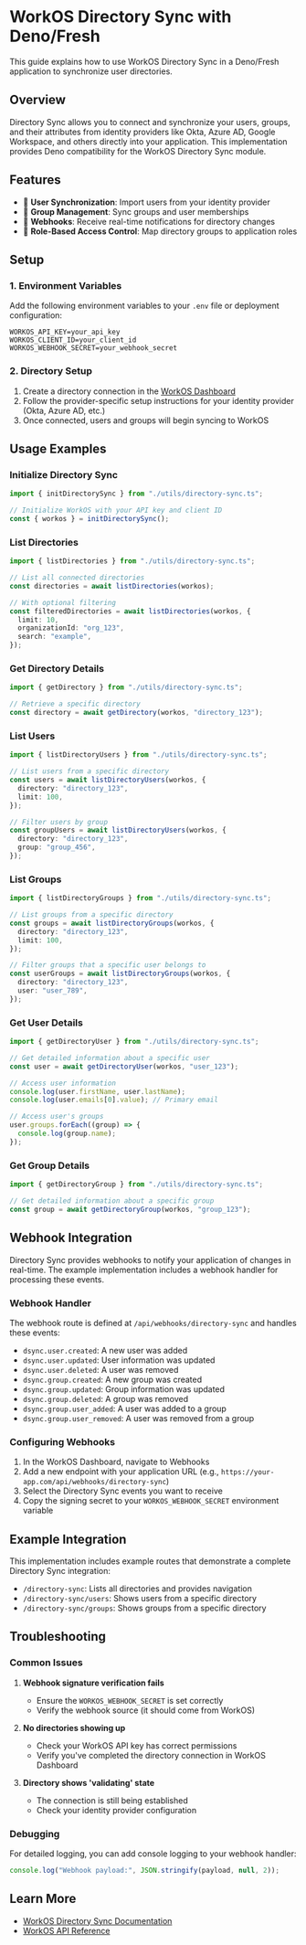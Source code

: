 # WorkOS Directory Sync with Deno/Fresh

This guide explains how to use WorkOS Directory Sync in a Deno/Fresh application
to synchronize user directories.

## Overview

Directory Sync allows you to connect and synchronize your users, groups, and
their attributes from identity providers like Okta, Azure AD, Google Workspace,
and others directly into your application. This implementation provides Deno
compatibility for the WorkOS Directory Sync module.

## Features

- 🔄 **User Synchronization**: Import users from your identity provider
- 👥 **Group Management**: Sync groups and user memberships
- 🔔 **Webhooks**: Receive real-time notifications for directory changes
- 🔐 **Role-Based Access Control**: Map directory groups to application roles

## Setup

### 1. Environment Variables

Add the following environment variables to your `.env` file or deployment
configuration:

```
WORKOS_API_KEY=your_api_key
WORKOS_CLIENT_ID=your_client_id
WORKOS_WEBHOOK_SECRET=your_webhook_secret
```

### 2. Directory Setup

1. Create a directory connection in the
   [WorkOS Dashboard](https://dashboard.workos.com/directories)
2. Follow the provider-specific setup instructions for your identity provider
   (Okta, Azure AD, etc.)
3. Once connected, users and groups will begin syncing to WorkOS

## Usage Examples

### Initialize Directory Sync

```typescript
import { initDirectorySync } from "./utils/directory-sync.ts";

// Initialize WorkOS with your API key and client ID
const { workos } = initDirectorySync();
```

### List Directories

```typescript
import { listDirectories } from "./utils/directory-sync.ts";

// List all connected directories
const directories = await listDirectories(workos);

// With optional filtering
const filteredDirectories = await listDirectories(workos, {
  limit: 10,
  organizationId: "org_123",
  search: "example",
});
```

### Get Directory Details

```typescript
import { getDirectory } from "./utils/directory-sync.ts";

// Retrieve a specific directory
const directory = await getDirectory(workos, "directory_123");
```

### List Users

```typescript
import { listDirectoryUsers } from "./utils/directory-sync.ts";

// List users from a specific directory
const users = await listDirectoryUsers(workos, {
  directory: "directory_123",
  limit: 100,
});

// Filter users by group
const groupUsers = await listDirectoryUsers(workos, {
  directory: "directory_123",
  group: "group_456",
});
```

### List Groups

```typescript
import { listDirectoryGroups } from "./utils/directory-sync.ts";

// List groups from a specific directory
const groups = await listDirectoryGroups(workos, {
  directory: "directory_123",
  limit: 100,
});

// Filter groups that a specific user belongs to
const userGroups = await listDirectoryGroups(workos, {
  directory: "directory_123",
  user: "user_789",
});
```

### Get User Details

```typescript
import { getDirectoryUser } from "./utils/directory-sync.ts";

// Get detailed information about a specific user
const user = await getDirectoryUser(workos, "user_123");

// Access user information
console.log(user.firstName, user.lastName);
console.log(user.emails[0].value); // Primary email

// Access user's groups
user.groups.forEach((group) => {
  console.log(group.name);
});
```

### Get Group Details

```typescript
import { getDirectoryGroup } from "./utils/directory-sync.ts";

// Get detailed information about a specific group
const group = await getDirectoryGroup(workos, "group_123");
```

## Webhook Integration

Directory Sync provides webhooks to notify your application of changes in
real-time. The example implementation includes a webhook handler for processing
these events.

### Webhook Handler

The webhook route is defined at `/api/webhooks/directory-sync` and handles these
events:

- `dsync.user.created`: A new user was added
- `dsync.user.updated`: User information was updated
- `dsync.user.deleted`: A user was removed
- `dsync.group.created`: A new group was created
- `dsync.group.updated`: Group information was updated
- `dsync.group.deleted`: A group was removed
- `dsync.group.user_added`: A user was added to a group
- `dsync.group.user_removed`: A user was removed from a group

### Configuring Webhooks

1. In the WorkOS Dashboard, navigate to Webhooks
2. Add a new endpoint with your application URL (e.g.,
   `https://your-app.com/api/webhooks/directory-sync`)
3. Select the Directory Sync events you want to receive
4. Copy the signing secret to your `WORKOS_WEBHOOK_SECRET` environment variable

## Example Integration

This implementation includes example routes that demonstrate a complete
Directory Sync integration:

- `/directory-sync`: Lists all directories and provides navigation
- `/directory-sync/users`: Shows users from a specific directory
- `/directory-sync/groups`: Shows groups from a specific directory

## Troubleshooting

### Common Issues

1. **Webhook signature verification fails**
   - Ensure the `WORKOS_WEBHOOK_SECRET` is set correctly
   - Verify the webhook source (it should come from WorkOS)

2. **No directories showing up**
   - Check your WorkOS API key has correct permissions
   - Verify you've completed the directory connection in WorkOS Dashboard

3. **Directory shows 'validating' state**
   - The connection is still being established
   - Check your identity provider configuration

### Debugging

For detailed logging, you can add console logging to your webhook handler:

```typescript
console.log("Webhook payload:", JSON.stringify(payload, null, 2));
```

## Learn More

- [WorkOS Directory Sync Documentation](https://workos.com/docs/directory-sync)
- [WorkOS API Reference](https://workos.com/docs/reference)
